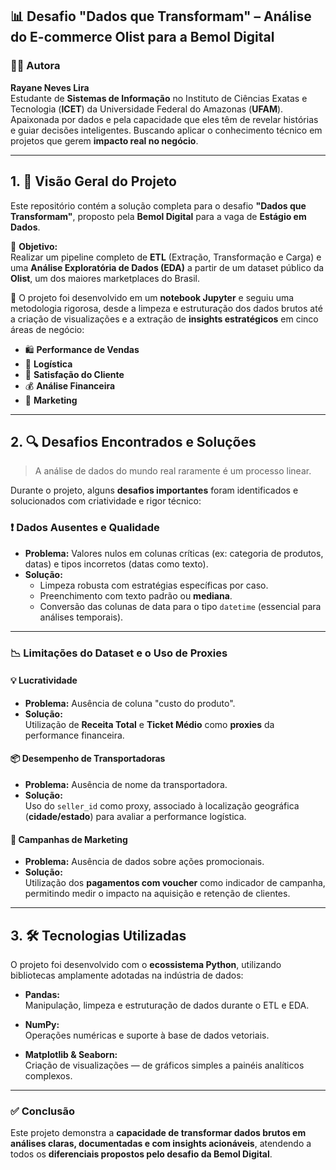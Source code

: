 ## 📊 Desafio **"Dados que Transformam"** – Análise do E-commerce Olist para a **Bemol Digital**

### 👩‍💻 **Autora**  
**Rayane Neves Lira**  
Estudante de **Sistemas de Informação** no Instituto de Ciências Exatas e Tecnologia (**ICET**) da Universidade Federal do Amazonas (**UFAM**). Apaixonada por dados e pela capacidade que eles têm de revelar histórias e guiar decisões inteligentes. Buscando aplicar o conhecimento técnico em projetos que gerem **impacto real no negócio**.

---

## 1. 📌 Visão Geral do Projeto

Este repositório contém a solução completa para o desafio **"Dados que Transformam"**, proposto pela **Bemol Digital** para a vaga de **Estágio em Dados**.

🎯 **Objetivo:**  
Realizar um pipeline completo de **ETL** (Extração, Transformação e Carga) e uma **Análise Exploratória de Dados (EDA)** a partir de um dataset público da **Olist**, um dos maiores marketplaces do Brasil.

📓 O projeto foi desenvolvido em um **notebook Jupyter** e seguiu uma metodologia rigorosa, desde a limpeza e estruturação dos dados brutos até a criação de visualizações e a extração de **insights estratégicos** em cinco áreas de negócio:

- 🛍️ **Performance de Vendas**  
- 🚚 **Logística**  
- 🙂 **Satisfação do Cliente**  
- 💰 **Análise Financeira**  
- 📢 **Marketing**

---

## 2. 🔍 Desafios Encontrados e Soluções

> A análise de dados do mundo real raramente é um processo linear.

Durante o projeto, alguns **desafios importantes** foram identificados e solucionados com criatividade e rigor técnico:

### ❗ Dados Ausentes e Qualidade
- **Problema:** Valores nulos em colunas críticas (ex: categoria de produtos, datas) e tipos incorretos (datas como texto).
- **Solução:**  
  - Limpeza robusta com estratégias específicas por caso.  
  - Preenchimento com texto padrão ou **mediana**.  
  - Conversão das colunas de data para o tipo `datetime` (essencial para análises temporais).

---

### 📉 Limitações do Dataset e o Uso de Proxies

#### 💡 Lucratividade
- **Problema:** Ausência de coluna "custo do produto".
- **Solução:**  
  Utilização de **Receita Total** e **Ticket Médio** como **proxies** da performance financeira.

#### 📦 Desempenho de Transportadoras
- **Problema:** Ausência de nome da transportadora.
- **Solução:**  
  Uso do `seller_id` como proxy, associado à localização geográfica (**cidade/estado**) para avaliar a performance logística.

#### 🎯 Campanhas de Marketing
- **Problema:** Ausência de dados sobre ações promocionais.
- **Solução:**  
  Utilização dos **pagamentos com voucher** como indicador de campanha, permitindo medir o impacto na aquisição e retenção de clientes.

---

## 3. 🛠️ Tecnologias Utilizadas

O projeto foi desenvolvido com o **ecossistema Python**, utilizando bibliotecas amplamente adotadas na indústria de dados:

- **Pandas:**  
  Manipulação, limpeza e estruturação de dados durante o ETL e EDA.

- **NumPy:**  
  Operações numéricas e suporte à base de dados vetoriais.

- **Matplotlib & Seaborn:**  
  Criação de visualizações — de gráficos simples a painéis analíticos complexos.

---

### ✅ **Conclusão**

Este projeto demonstra a **capacidade de transformar dados brutos em análises claras, documentadas e com insights acionáveis**, atendendo a todos os **diferenciais propostos pelo desafio da Bemol Digital**.

